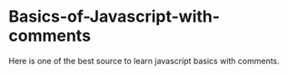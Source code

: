 # Basics-of-Javascript-with-comments
Here is one of the best source to learn javascript basics with comments.
